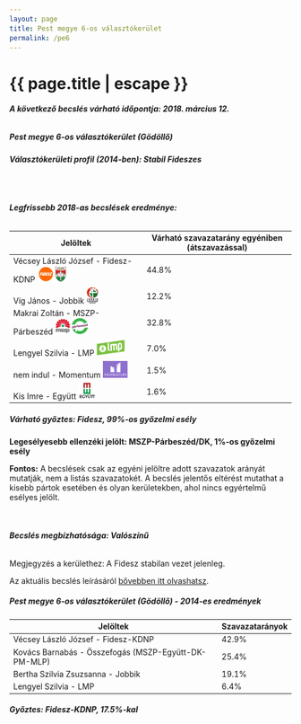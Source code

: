 ```yaml
---
layout: page
title: Pest megye 6-os választókerület
permalink: /pe6
---
```


<h1 class="page-title">{{ page.title | escape }}</h1>

<div class="section">
    <div class="row">
          <div class="col s12"><h6><span><strong>A következő becslés várható időpontja: 2018. március 12.</strong></span></h6>
		  <h5>Pest megye 6-os választókerület (Gödöllő)</h5>
<h6><strong>Választókerületi profil (2014-ben): <span id="profil">Stabil Fideszes</span></strong></h6>
<br/>
<h6><strong>Legfrissebb 2018-as becslések eredménye:</strong></h6>
<table class="striped">
              <thead>
                <tr>
                    <th>Jelöltek</th>
                    <th>Várható szavazatarány egyéniben (átszavazással)</th>
                </tr>
              </thead>
              <tbody>
             <tr>
                  <td>Vécsey László József - Fidesz-KDNP <img src="images/fideszkdnp_logo.png" style="width:55px;height:30px;"></td>
				  <td id="id_fidesz">44.8%</td>
			</tr>
			<tr><td>Víg János - Jobbik <img src="images/jobbik_logo.png" style="width:23px;height:30px;"></td><td id="id_jobbik">12.2%</td></tr>
<tr>
                  <td>Makrai Zoltán - MSZP-Párbeszéd <img src="images/mszpparbeszed_logo.png" style="width:60px;height:30px;"></td>
				  <td id="id_baloldal">32.8%</td>
			</tr>
			<tr>
                  <td>Lengyel Szilvia - LMP <img src="images/lmp_logo.png" style="width:52px;height:30px;"></td>
				  <td id="lmp">7.0%</td>
			</tr>
			<tr>
				  <td>nem indul - Momentum <img src="images/momentum_logo.png" style="width:44px;height:30px;"></td>
				  <td id="id_momentum">1.5%</td>
			</tr>
<tr>
<td>Kis Imre -  Együtt <img src="images/egyutt_logo.png" style="width:31px;height:30px;"></td>
<td id="id_egyutt">1.6%</td>
</tr>                
              </tbody>
            </table>
			<h5>Várható győztes: <span id="gyoztes">Fidesz, </span><span id="esely">99%</span><span>-os győzelmi esély</span></h5>
			<p><strong>Legesélyesebb ellenzéki jelölt: <span id="masodik">MSZP-Párbeszéd/DK, </span><span id="esely2">1%</span><span>-os győzelmi esély</span></strong></p>
			
<p><strong>Fontos:</strong> A becslések csak az egyéni jelöltre adott szavazatok arányát mutatják, nem a listás szavazatokét. A becslés jelentős eltérést mutathat a kisebb pártok esetében és olyan kerületekben, ahol nincs egyértelmű esélyes jelölt.</p>
<br/>
			<h6><strong>Becslés megbízhatósága: Valószínű</strong></h6>
<p>Megjegyzés a kerülethez: A Fidesz stabilan vezet jelenleg.</p>
<p>Az aktuális becslés leírásáról <a href="../metodologia#0305">bővebben itt olvashatsz</a>.</p>
          </div>
    </div>
</div>

<div class="section">
    <div class="row">
          <div class="col s12">
		  <h5>Pest megye 6-os választókerület (Gödöllő) - 2014-es eredmények</h5>
            <table class="striped">
              <thead>
                <tr>
                    <th>Jelöltek</th>
                    <th>Szavazatarányok</th>
                </tr>
              </thead>
              <tbody>
             <tr>
                  <td>Vécsey László József - Fidesz-KDNP</td>
				  <td>42.9%</td>
			</tr>
			<tr>
			      <td>Kovács Barnabás - Összefogás (MSZP-Együtt-DK-PM-MLP)</td>
				  <td>25.4%</td>  
			</tr>
			<tr>
			      <td>Bertha Szilvia Zsuzsanna - Jobbik</td>
				  <td>19.1%</td>
			</tr>
			<tr>
				  <td>Lengyel Szilvia - LMP</td>
				  <td>6.4%</td>
			</tr>  	
              </tbody>
            </table>
			<h5>Győztes: Fidesz-KDNP, 17.5%-kal</h5>
          </div>
    </div>
</div>
